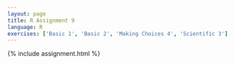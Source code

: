 ```yaml
---
layout: page
title: R Assignment 9
language: R
exercises: ['Basic 1', 'Basic 2', 'Making Choices 4', 'Scientific 3']
---
```


{% include assignment.html %}
